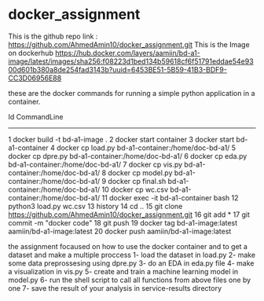# docker_assignment


 This is the github repo link :
  https://github.com/AhmedAmin10/docker_assignment.git
 This is the Image on dockerhub
  https://hub.docker.com/layers/aamiin/bd-a1-image/latest/images/sha256:f08223d1bed134b59618cf6f51791eddae54e9300d601b380a8de254fad3143b?uuid=6453BE51-5B59-41B3-BDF9-CC3D06956E88 

these are the docker commands  for running a simple python application in a container.
  
Id CommandLine
-- -----------
1 docker build -t bd-a1-image .
2 docker start container
3 docker start bd-a1-container
4 docker cp load.py bd-a1-container:/home/doc-bd-a1/
5 docker cp dpre.py bd-a1-container:/home/doc-bd-a1/
6 docker cp eda.py bd-a1-container:/home/doc-bd-a1/
7 docker cp vis.py bd-a1-container:/home/doc-bd-a1/
8 docker cp model.py bd-a1-container:/home/doc-bd-a1/
9 docker cp final.sh bd-a1-container:/home/doc-bd-a1/
10 docker cp wc.csv bd-a1-container:/home/doc-bd-a1/
11 docker exec -it bd-a1-container bash
12 python3 load.py wc.csv
13 history
14 cd ..
15 git clone https://github.com/AhmedAmin10/docker_assignment.git
16 git add *
17 git commit -m "docker code"
18 git push
19 docker tag bd-a1-image:latest aamiin/bd-a1-image:latest
20 docker push aamiin/bd-a1-image:latest

the assignment focaused on how to use the docker container and to get a dataset and make a multiple proccess
1- load the dataset in load.py
2- make some data preprossesing  using dpre.py
3- do an EDA in eda.py file 
4- make a visualization in vis.py 
5-  create and train a machine learning model in model.py
6- run the shell script to call all functions from above files one by one
7- save the result of your analysis in service-results directory

